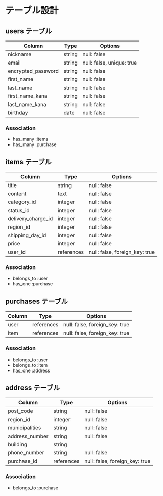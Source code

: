 # テーブル設計

## users テーブル

| Column             | Type   | Options                   |
| ------------------ | ------ | ------------------------- |
| nickname           | string | null: false               |
| email              | string | null: false, unique: true |
| encrypted_password | string | null: false               |
| first_name         | string | null: false               |
| last_name          | string | null: false               |
| first_name_kana    | string | null: false               |
| last_name_kana     | string | null: false               |
| birthday           | date   | null: false               |

### Association

- has_many :items
- has_many :purchase

## items テーブル

| Column             | Type        | Options                        |
| ------------------ | ----------- | ------------------------------ |
| title              | string      | null: false                    |
| content            | text        | null: false                    |
| category_id        | integer     | null: false                    |
| status_id          | integer     | null: false                    |
| delivery_charge_id | integer     | null: false                    |
| region_id          | integer     | null: false                    |
| shipping_day_id    | integer     | null: false                    |
| price              | integer     | null: false                    |
| user_id            | references  | null: false, foreign_key: true |

### Association

- belongs_to :user
- has_one    :purchase

## purchases テーブル

| Column | Type       | Options                        |
| ------ | ---------- | ------------------------------ |
| user   | references | null: false, foreign_key: true |
| item   | references | null: false, foreign_key: true |

### Association

- belongs_to :user
- belongs_to :item
- has_one    :address

## address テーブル

| Column         | Type       | Options                        |
| -------------- | ---------- | ------------------------------ |
| post_code      | string     | null: false                    |
| region_id      | integer    | null: false                    |
| municipalities | string     | null: false                    |
| address_number | string     | null: false                    |
| building       | string     |                                |
| phone_number   | string     | null: false                    |
| purchase_id    | references | null: false, foreign_key: true |

### Association

- belongs_to :purchase